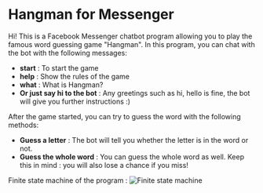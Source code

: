 # Hangman for Messenger
Hi! This is a Facebook Messenger chatbot program allowing you to play the famous word guessing game "Hangman". In this program, you can chat with the bot with the following messages:

 - **start** : To start the game
 - **help** : Show the rules of the game
 - **what** : What is Hangman?
 - **Or just say hi  to the bot** : Any greetings such as hi, hello is fine, the bot will give you further instructions :)

After the game started, you can try to guess the word with the following methods:

 - **Guess a letter** : The bot will tell you whether the letter is in the word or not.
 - **Guess the whole word** : You can guess the whole word as well. Keep this in mind : you will also lose a chance if you miss!

Finite state machine of the program : 
![Finite state machine](https://drive.google.com/open?id=1QD7u3a4T4NTlcYKgTOmeP0gHJkXs1Dce)


